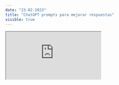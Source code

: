```yaml
---
date: "23-02-2023"
title: "ChatGPT prompts para mejorar respuestas"
visible: true
---
```

<iframe src="https://www.youtube.com/embed/EanodQsq238" allowfullscreen></iframe>
